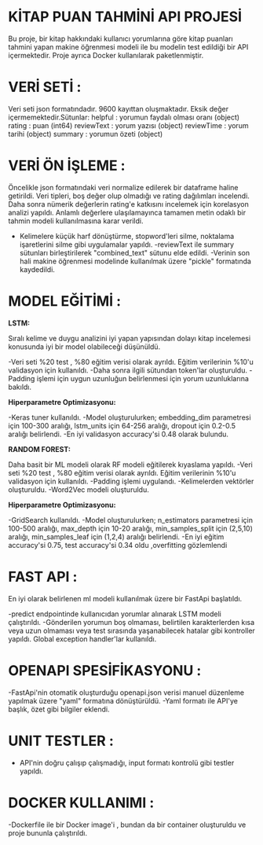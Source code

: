 # **KİTAP PUAN TAHMİNİ API PROJESİ**
Bu proje, bir kitap hakkındaki kullanıcı yorumlarına göre kitap puanları tahmini yapan makine öğrenmesi modeli ile bu modelin test edildiği bir API içermektedir. Proje ayrıca Docker kullanılarak paketlenmiştir.

# VERİ SETİ :

Veri seti json formatındadır. 9600 kayıttan oluşmaktadır. Eksik değer içermemektedir.Sütunlar:
helpful : yorumun faydalı olması oranı (object)
rating : puan (int64)
reviewText : yorum yazısı (object)
reviewTime : yorum tarihi (object)
summary : yorumun özeti (object)

# VERİ ÖN İŞLEME :

Öncelikle json formatındaki veri normalize edilerek bir dataframe haline getirildi. Veri tipleri, boş değer olup olmadığı ve rating dağılımları incelendi. Daha sonra nümerik değerlerin rating'e katkısını incelemek için korelasyon analizi yapıldı. Anlamlı değerlere ulaşılamayınca tamamen metin odaklı bir tahmin modeli kullanılmasına karar verildi.

- Kelimelere küçük harf dönüştürme, stopword'leri silme, noktalama işaretlerini silme gibi uygulamalar yapıldı.
-reviewText ile summary sütunları birleştirilerek "combined_text" sütunu elde edildi.
-Verinin son hali makine öğrenmesi modelinde kullanılmak üzere "pickle" formatında kaydedildi.

# MODEL EĞİTİMİ :

**LSTM:**

Sıralı kelime ve duygu analizini iyi yapan yapısından dolayı kitap incelemesi konusunda iyi bir model olabileceği düşünüldü.

-Veri seti %20 test , %80 eğitim verisi olarak ayrıldı. Eğitim verilerinin %10'u validasyon için kullanıldı.
-Daha sonra ilgili sütundan token'lar oluşturuldu.
-Padding işlemi için uygun uzunluğun belirlenmesi için yorum uzunluklarına bakıldı.

**Hiperparametre Optimizasyonu:**
 
-Keras tuner kullanıldı.
-Model oluşturulurken; embedding_dim parametresi için 100-300 aralığı, lstm_units için 64-256 aralığı, dropout için 0.2-0.5 aralığı belirlendi.
-En iyi validasyon accuracy'si 0.48 olarak bulundu.

**RANDOM FOREST:**

Daha basit bir ML modeli olarak RF modeli eğitilerek kıyaslama yapıldı.
-Veri seti %20 test , %80 eğitim verisi olarak ayrıldı. Eğitim verilerinin %10'u validasyon için kullanıldı.
-Padding işlemi uygulandı.
-Kelimelerden vektörler oluşturuldu.
-Word2Vec modeli oluşturuldu.

**Hiperparametre Optimizasyonu:**

-GridSearch kullanıldı.
-Model oluşturulurken; n_estimators parametresi için 100-500 aralığı, max_depth için 10-20 aralığı, min_samples_split için (2,5,10) aralığı, min_samples_leaf için (1,2,4) aralığı belirlendi.
-En iyi eğitim accuracy'si 0.75, test accuracy'si 0.34 oldu ,overfitting gözlemlendi

# FAST API :

En iyi olarak belirlenen ml modeli kullanılmak üzere bir FastApi başlatıldı.

-predict endpointinde kullanıcıdan yorumlar alınarak LSTM modeli çalıştırıldı.
-Gönderilen yorumun boş olmaması, belirtilen karakterlerden kısa veya uzun olmaması veya test sırasında yaşanabilecek hatalar gibi kontroller yapıldı. Global exception handler'lar kullanıldı.

# OPENAPI SPESİFİKASYONU :

-FastApi'nin otomatik oluşturduğu openapi.json verisi manuel düzenleme yapılmak üzere "yaml" formatına dönüştürüldü. 
-Yaml formatı ile API'ye başlık, özet gibi bilgiler eklendi.

# UNIT TESTLER :

- API'nin doğru çalışıp çalışmadığı, input formatı kontrolü gibi testler yapıldı.

# DOCKER KULLANIMI :

-Dockerfile ile bir Docker image'i , bundan da bir container oluşturuldu ve proje bununla çalıştırıldı.


